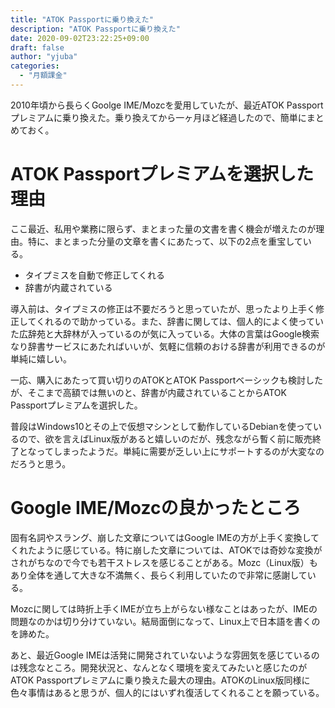 ```yaml
---
title: "ATOK Passportに乗り換えた"
description: "ATOK Passportに乗り換えた"
date: 2020-09-02T23:22:25+09:00
draft: false
author: "yjuba"
categories:
  - "月額課金"
---
```


2010年頃から長らくGoolge IME/Mozcを愛用していたが、最近ATOK Passportプレミアムに乗り換えた。乗り換えてから一ヶ月ほど経過したので、簡単にまとめておく。

# ATOK Passportプレミアムを選択した理由
ここ最近、私用や業務に限らず、まとまった量の文書を書く機会が増えたのが理由。特に、まとまった分量の文章を書くにあたって、以下の2点を重宝している。
- タイプミスを自動で修正してくれる
- 辞書が内蔵されている

導入前は、タイプミスの修正は不要だろうと思っていたが、思ったより上手く修正してくれるので助かっている。また、辞書に関しては、個人的によく使っていた広辞苑と大辞林が入っているのが気に入っている。大体の言葉はGoogle検索なり辞書サービスにあたればいいが、気軽に信頼のおける辞書が利用できるのが単純に嬉しい。

一応、購入にあたって買い切りのATOKとATOK Passportベーシックも検討したが、そこまで高額では無いのと、辞書が内蔵されていることからATOK Passportプレミアムを選択した。

普段はWindows10とその上で仮想マシンとして動作しているDebianを使っているので、欲を言えばLinux版があると嬉しいのだが、残念ながら暫く前に販売終了となってしまったようだ。単純に需要が乏しい上にサポートするのが大変なのだろうと思う。

# Google IME/Mozcの良かったところ
固有名詞やスラング、崩した文章についてはGoogle IMEの方が上手く変換してくれたように感じている。特に崩した文章については、ATOKでは奇妙な変換がされがちなので今でも若干ストレスを感じることがある。Mozc（Linux版）もあり全体を通して大きな不満無く、長らく利用していたので非常に感謝している。

Mozcに関しては時折上手くIMEが立ち上がらない様なことはあったが、IMEの問題なのかは切り分けていない。結局面倒になって、Linux上で日本語を書くのを諦めた。

あと、最近Google IMEは活発に開発されていないような雰囲気を感じているのは残念なところ。開発状況と、なんとなく環境を変えてみたいと感じたのがATOK Passportプレミアムに乗り換えた最大の理由。ATOKのLinux版同様に色々事情はあると思うが、個人的にはいずれ復活してくれることを願っている。
